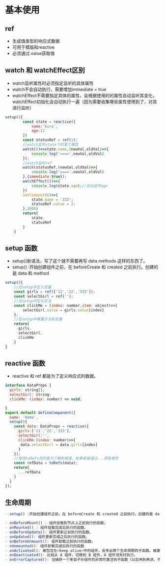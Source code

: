 # 基本使用

## ref
- 生成值类型的响应式数据
- 可用于模版和reactive
- 必须通过.value获取值

## watch 和 watchEffect区别

- watch监听属性时必须指定监听的具体属性
- watch不会自动执行，需要增加immediate = true
- watchEffect不需要指定具体的属性，会根据使用的的属性自动监听其变化，watchEffect初始化会自动执行一遍（因为需要收集哪些属性使用到了，对其进行监听）


```js
setup(){
        const state = reactive({
            name:'kira',
            age:12
        })
        const statusRef = ref(1);
        //watch监听state下的某个属性
        watch(()=>state.name,(newVal,oldVal)=>{
            console.log('====',newVal,oldVal)
        });
        //watch监听ref
        watch(statusRef,(newVal,oldVal)=>{
            console.log('====',newVal,oldVal)
        },{immediate:true});
        watchEffect(()=>{
            console.log(state.age);//自动监听age
        })
        setTimeout(()=>{
            state.name = '222';
            statusRef.value = 2;
        },2000)
        return{
            state,
            statusRef
        }
    }
```
## setup 函数

- setup()新语法，写了这个就不需要再写 data methods 这样的东西了。
- setup() :开始创建组件之前，在 beforeCreate 和 created 之前执行。创建的是 data 和 method

```javascript
setup(){
    //在setup中定义变量
    const girls = ref(['11','22','333']);
    const selectGirl = ref('');
    //在setup中定义方法
    const clickMe = (index: number,item: object)=>{
        selectGirl.value = girls.value[index]
    };
    //在setup中暴露方法和变量
    return{
      girls,
      selectGirl,
      clickMe
    }
}
```

## reactive 函数

- reactive 和 ref 都是为了定义响应式的数据。
```javascript
interface DataProps {
  girls: string[];
  selectGirl: string;
  clickMe: (index: number) => void;

}
export default defineComponent({
  name: 'Home',
  setup(){
    const data: DataProps = reactive({
      girls:['11','22','333'],
      selectGirl:'',
      clickMe:(index: number)=>{
       data.selectGirl = data.girls[index]
      }
    });
    //使用toRefs目的是为了解构赋值，如果直接通过...获取属性
    const refData = toRefs(data);
    return{
      ...refData
    }
  }
});
```

## 生命周期

```javascript
- setup() :开始创建组件之前，在 beforeCreate 和 created 之前执行。创建的是 data 和 method。在 vue3 中 setup 生命周期替代了 beforeCreate 和 created。

- onBeforeMount() : 组件挂载到节点上之前执行的函数。
- onMounted() : 组件挂载完成后执行的函数。
- onBeforeUpdate(): 组件更新之前执行的函数。
- onUpdated(): 组件更新完成之后执行的函数。
- onBeforeUnmount(): 组件卸载之前执行的函数。
- nUnmounted(): 组件卸载完成后执行的函数
- onActivated(): 被包含在<keep-alive>中的组件，会多出两个生命周期钩子函数。被激活时执行。
- onDeactivated(): 比如从 A 组件，切换到 B 组件，A 组件消失时执行。
- onErrorCaptured(): 当捕获一个来自子孙组件的异常时激活钩子函数（以后用到再讲，不好展现）。
```